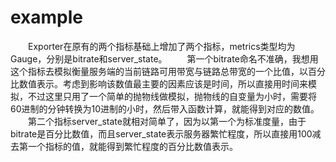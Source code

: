 # example

&emsp;&emsp;Exporter在原有的两个指标基础上增加了两个指标，metrics类型均为Gauge，分别是bitrate和server_state。 
&emsp;&emsp;第一个bitrate命名不准确，我想用这个指标去模拟衡量服务端的当前链路可用带宽与链路总带宽的一个比值，以百分比数值表示。考虑到影响该数值最主要的因素应该是时间，所以直接用时间来模拟，不过这里只用了一个简单的抛物线做模拟，抛物线的自变量为小时，需要将60进制的分钟转换为10进制的小时，然后带入函数计算，就能得到对应的数值。  
&emsp;&emsp;第二个指标server_state就相对简单了，因为以第一个为标准度量，由于bitrate是百分比数值，而且server_state表示服务器繁忙程度，所以直接用100减去第一个指标的值，就能得到繁忙程度的百分比数值表示。
